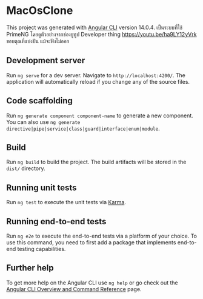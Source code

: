 # MacOsClone

This project was generated with [Angular CLI](https://github.com/angular/angular-cli) version 14.0.4.
เป็นระบบที่ใช้ PrimeNG โดยดูตัวอย่างจากช่องยูทูป Developer thing https://youtu.be/ha9LY12yVrk ขอบตุณที่แบ่งปัน แม้จะฟังไม่ออก

## Development server

Run `ng serve` for a dev server. Navigate to `http://localhost:4200/`. The application will automatically reload if you change any of the source files.

## Code scaffolding

Run `ng generate component component-name` to generate a new component. You can also use `ng generate directive|pipe|service|class|guard|interface|enum|module`.

## Build

Run `ng build` to build the project. The build artifacts will be stored in the `dist/` directory.

## Running unit tests

Run `ng test` to execute the unit tests via [Karma](https://karma-runner.github.io).

## Running end-to-end tests

Run `ng e2e` to execute the end-to-end tests via a platform of your choice. To use this command, you need to first add a package that implements end-to-end testing capabilities.

## Further help

To get more help on the Angular CLI use `ng help` or go check out the [Angular CLI Overview and Command Reference](https://angular.io/cli) page.
